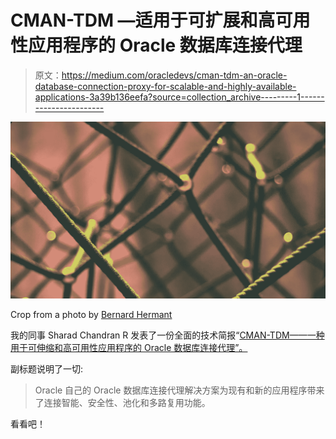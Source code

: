 # CMAN-TDM —适用于可扩展和高可用性应用程序的 Oracle 数据库连接代理

> 原文：<https://medium.com/oracledevs/cman-tdm-an-oracle-database-connection-proxy-for-scalable-and-highly-available-applications-3a39b136eefa?source=collection_archive---------1----------------------->

![](img/16eb72103f408adf33812e05a841c2c0.png)

Crop from a photo by [Bernard Hermant](https://unsplash.com/@bernardhermant?utm_source=unsplash&utm_medium=referral&utm_content=creditCopyText)

我的同事 Sharad Chandran R 发表了一份全面的技术简报“[CMAN-TDM——一种用于可伸缩和高可用性应用程序的 Oracle 数据库连接代理”。](https://download.oracle.com/ocomdocs/global/CMAN_TDM_Oracle_DB_Connection_Proxy_for_scalable_apps.pdf)

副标题说明了一切:

> Oracle 自己的 Oracle 数据库连接代理解决方案为现有和新的应用程序带来了连接智能、安全性、池化和多路复用功能。

看看吧！